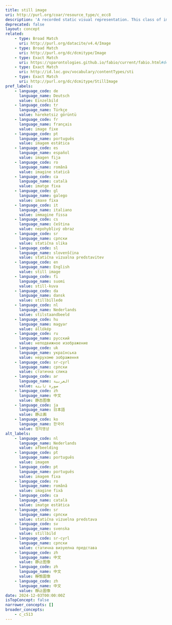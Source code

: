 ```yaml
---
title: still image
uri: http://purl.org/coar/resource_type/c_ecc8
description: 'A recorded static visual representation. This class of image includes diagrams, drawings, graphs, graphic designs, plans, photographs and prints. [Source: Adapted from  http://purl.org/spar/fabio/StillImage]'
deprecated: false
layout: concept
related:
    - type: Broad Match
      uri: http://purl.org/datacite/v4.4/Image
    - type: Broad Match
      uri: http://purl.org/dc/dcmitype/Image
    - type: Exact Match
      uri: https://sparontologies.github.io/fabio/current/fabio.html#d4e5482
    - type: Exact Match
      uri: http://id.loc.gov/vocabulary/contentTypes/sti
    - type: Exact Match
      uri: http://purl.org/dc/dcmitype/StillImage
pref_labels:
    - language_code: de
      language_name: Deutsch
      value: Einzelbild
    - language_code: tr
      language_name: Türkçe
      value: hareketsiz görüntü
    - language_code: fr
      language_name: français
      value: image fixe
    - language_code: pt
      language_name: português
      value: imagem estática
    - language_code: es
      language_name: español
      value: imagen fija
    - language_code: ro
      language_name: română
      value: imagine statică
    - language_code: ca
      language_name: català
      value: imatge fixa
    - language_code: gl
      language_name: galego
      value: imaxe fixa
    - language_code: it
      language_name: italiano
      value: immagine fissa
    - language_code: cs
      language_name: čeština
      value: nepohyblivý obraz
    - language_code: sr
      language_name: српски
      value: statična slika
    - language_code: sl
      language_name: slovenščina
      value: statična vizualna predstavitev
    - language_code: en
      language_name: English
      value: still image
    - language_code: fi
      language_name: suomi
      value: still-kuva
    - language_code: da
      language_name: dansk
      value: stillbillede
    - language_code: nl
      language_name: Nederlands
      value: stilstaandbeeld
    - language_code: hu
      language_name: magyar
      value: állókép
    - language_code: ru
      language_name: русский
      value: неподвижное изображение
    - language_code: uk
      language_name: українська
      value: нерухоме зображення
    - language_code: sr-cyrl
      language_name: српски
      value: статична слика
    - language_code: ar
      language_name: العربية
      value: صورة ثابتة
    - language_code: zh
      language_name: 中文
      value: 静态图像
    - language_code: ja
      language_name: 日本語
      value: 静止画
    - language_code: ko
      language_name: 한국어
      value: 정지영상
alt_labels:
    - language_code: nl
      language_name: Nederlands
      value: afbeelding
    - language_code: pt
      language_name: português
      value: imagem
    - language_code: pt
      language_name: português
      value: imagem fixa
    - language_code: ro
      language_name: română
      value: imagine fixă
    - language_code: ca
      language_name: català
      value: imatge estàtica
    - language_code: sr
      language_name: српски
      value: statična vizuelna predstava
    - language_code: sv
      language_name: svenska
      value: stillbild
    - language_code: sr-cyrl
      language_name: српски
      value: статична визуелна представа
    - language_code: zh
      language_name: 中文
      value: 静止图像
    - language_code: zh
      language_name: 中文
      value: 靜態圖像
    - language_code: zh
      language_name: 中文
      value: 靜止圖像
date: 2024-12-03T00:00:00Z
isTopConcept: false
narrower_concepts: []
broader_concepts:
    - c_c513
---
```


